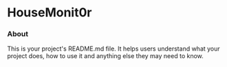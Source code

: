 HouseMonit0r
============

### About

This is your project's README.md file. It helps users understand what your
project does, how to use it and anything else they may need to know.
